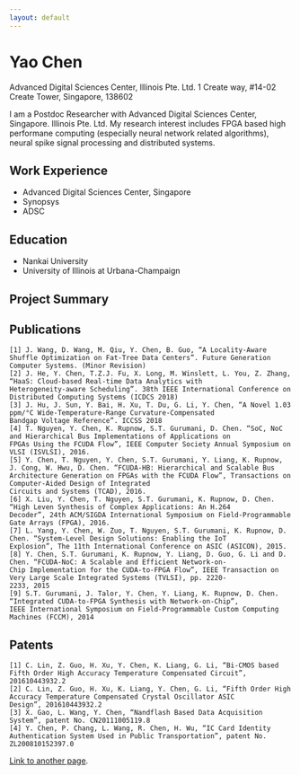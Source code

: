 ```yaml
---
layout: default
---
```


# Yao Chen


Advanced Digital Sciences Center, Illinois Pte. Ltd. 
1 Create way, #14-02 Create Tower, Singapore, 138602

I am a Postdoc Researcher with Advanced Digital Sciences Center, Singapore. Illinois Pte. Ltd. My research interest includes FPGA based high performane computing (especially neural network related algorithms), neural spike signal processing and distributed systems.


## Work Experience

*  Advanced Digital Sciences Center, Singapore
*  Synopsys
*  ADSC


## Education

*  Nankai University
*  University of Illinois at Urbana-Champaign

## Project Summary

## Publications
```
[1] J. Wang, D. Wang, M. Qiu, Y. Chen, B. Guo, “A Locality-Aware Shuffle Optimization on Fat-Tree Data Centers”. Future Generation
Computer Systems. (Minor Revision)
[2] J. He, Y. Chen, T.Z.J. Fu, X. Long, M. Winslett, L. You, Z. Zhang, “HaaS: Cloud-based Real-time Data Analytics with
Heterogeneity-aware Scheduling”. 38th IEEE International Conference on Distributed Computing Systems (ICDCS 2018)
[3] J. Hu, J. Sun, Y. Bai, H. Xu, T. Du, G. Li, Y. Chen, “A Novel 1.03 ppm/°C Wide-Temperature-Range Curvature-Compensated
Bandgap Voltage Reference”. ICCSS 2018
[4] T. Nguyen, Y. Chen, K. Rupnow, S.T. Gurumani, D. Chen. “SoC, NoC and Hierarchical Bus Implementations of Applications on
FPGAs Using the FCUDA Flow”, IEEE Computer Society Annual Symposium on VLSI (ISVLSI), 2016.
[5] Y. Chen, T. Nguyen, Y. Chen, S.T. Gurumani, Y. Liang, K. Rupnow, J. Cong, W. Hwu, D. Chen. “FCUDA-HB: Hierarchical and Scalable Bus Architecture Generation on FPGAs with the FCUDA Flow”, Transactions on Computer-Aided Design of Integrated
Circuits and Systems (TCAD), 2016.
[6] X. Liu, Y. Chen, T. Nguyen, S.T. Gurumani, K. Rupnow, D. Chen. “High Leven Synthesis of Complex Applications: An H.264
Decoder”, 24th ACM/SIGDA International Symposium on Field-Programmable Gate Arrays (FPGA), 2016.
[7] L. Yang, Y. Chen, W. Zuo, T. Nguyen, S.T. Gurumani, K. Rupnow, D. Chen. “System-Level Design Solutions: Enabling the IoT
Explosion”, The 11th International Conference on ASIC (ASICON), 2015.
[8] Y. Chen, S.T. Gurumani, K. Rupnow, Y. Liang, D. Guo, G. Li and D. Chen. “FCUDA-NoC: A Scalable and Efficient Network-on-
Chip Implementation for the CUDA-to-FPGA Flow”, IEEE Transaction on Very Large Scale Integrated Systems (TVLSI), pp. 2220-
2233, 2015
[9] S.T. Gurumani, J. Talor, Y. Chen, Y. Liang, K. Rupnow, D. Chen. “Integrated CUDA-to-FPGA Synthesis with Network-on-Chip”,
IEEE International Symposium on Field-Programmable Custom Computing Machines (FCCM), 2014
```
## Patents
```
[1] C. Lin, Z. Guo, H. Xu, Y. Chen, K. Liang, G. Li, “Bi-CMOS based Fifth Order High Accuracy Temperature Compensated Circuit”,
201610443932.2
[2] C. Lin, Z. Guo, H. Xu, K. Liang, Y. Chen, G. Li, “Fifth Order High Accuracy Temperature Compensated Crystal Oscillator ASIC
Design”, 201610443932.2
[3] X. Gao, L. Wang, Y. Chen, “Nandflash Based Data Acquisition System”, patent No. CN20111005119.8
[4] Y. Chen, P. Chang, L. Wang, R. Chen, H. Wu, “IC Card Identity Authentication System Used in Public Transportation”, patent No.
ZL200810152397.0
```
[Link to another page](./another-page.html).